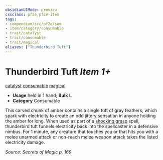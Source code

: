 ```yaml
---
obsidianUIMode: preview
cssclass: pf2e,pf2e-item
tags:
- compendium/src/pf2e/som
- item/category/consumable
- trait/catalyst
- trait/consumable
- trait/magical
aliases: ["Thunderbird Tuft"]
---
```

# Thunderbird Tuft *Item 1+*  
[catalyst](../../../Rules/traits/catalyst-som.md)  [consumable](../../../Rules/traits/consumable.md)  [magical](../../../Rules/traits/magical.md)  

- **Usage** held in 1 hand; **Bulk** L
- **Category** Consumable

This carved chunk of amber contains a single tuft of gray feathers, which spark with electricity to create an odd jittery sensation in anyone holding the amber for long. When used as part of a [shocking grasp](../../spells/shocking-grasp.md) spell, thunderbird tuft funnels electricity back into the spellcaster in a defensive nimbus. For 1 minute, any creature that touches you or that hits you with a melee unarmed attack or non-reach melee weapon attack takes the listed electricity damage.

*Source: Secrets of Magic p. 169*